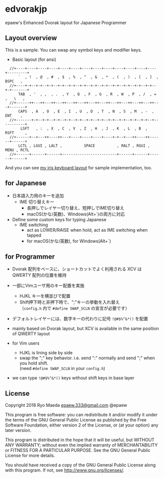 # edvorakjp

epaew's Enhanced Dvorak layout for Japanese Programmer

## Layout overview
This is a sample. You can swap any symbol keys and modifier keys.

- Basic layout (for ansi)
```
  //+----+----+----+----+----+----+----+----+----+----+----+----+----+---------+
      `  , !  , @  , #  , $  , %  , ^  , &  , *  , (  , )  , [  , ]  ,  BSPC   ,
  //+----+-+--+-+--+-+--+-+--+-+--+-+--+-+--+-+--+-+--+-+--+-+--+-+--+-+-------+
      TAB  , '  , ,  , .  , Y  , Q  , F  , G  , R  , W  , P  , /  , =  ,   \   ,
  //+------++---++---++---++---++---++---++---++---++---++---++---++---+-------+
      CAPS  , A  , O  , E  , I  , U  , D  , T  , N  , S  , M  , -  ,    ENT    ,
  //+-------+-+--+-+--+-+--+-+--+-+--+-+--+-+--+-+--+-+--+-+--+-+--+-----------+
       LSFT   , :  , X  , C  , V  , Z  , H  , J  , K  , L  , B  ,     RSFT     ,
  //+------+--+---++----++---+----+----+----+----+-+--+---++----++------+------+
      LCTL , LGUI , LALT ,          SPACE          , RALT , RGUI , MENU , RCTL
  //+------+------+------+-------------------------+------+------+------+------+
```

 And you can see [my iris keyboard layout](../../keyboards/iris/keymaps/edvorakjp/keymap.c) for sample implementation, too.

## for Japanese

- 日本語入力用のキーを追加
  - IME 切り替えキー
    - 長押しでレイヤー切り替え、短押しでIME切り替え
    - macOS(かな/英数)、Windows(Alt+\`)の両方に対応
- Define some custom keys for typing Japanese
  - IME switching
    - act as LOWER/RAISE when hold, act as IME switching when tapped
    - for macOS(かな/英数), for Windows(Alt+\`)

## for Programmer

- Dvorak 配列をベースに、ショートカットでよく利用される XCV は QWERTY 配列の位置を維持
- 一部にVimユーザ用のキー配置を実施
    - HJKL キーを横並びで配置
    - Shift押下時と非押下時で、";"キーの挙動を入れ替え  
      （`config.h` 内で `#define SWAP_SCLN` の宣言が必要です）
- デフォルトレイヤーには、数字キーの代わりに記号 `!@#$%^&*()` を配置

- mainly based on Dvorak layout, but XCV is available in the same position of QWERTY layout
- for Vim users
    - HJKL is lining side by side
    - swap the ";" key behavior. i.e. send ":" normally and send ";" when you hold shift.  
      (need `#define SWAP_SCLN` in your `config.h`)
- we can type `!@#$%^&*()` keys without shift keys in base layer

## License

Copyright 2018 Ryo Maeda epaew.333@gmail.com @epaew

This program is free software: you can redistribute it and/or modify
it under the terms of the GNU General Public License as published by
the Free Software Foundation, either version 2 of the License, or
(at your option) any later version.

This program is distributed in the hope that it will be useful,
but WITHOUT ANY WARRANTY; without even the implied warranty of
MERCHANTABILITY or FITNESS FOR A PARTICULAR PURPOSE.  See the
GNU General Public License for more details.

You should have received a copy of the GNU General Public License
along with this program.  If not, see <http://www.gnu.org/licenses/>.
